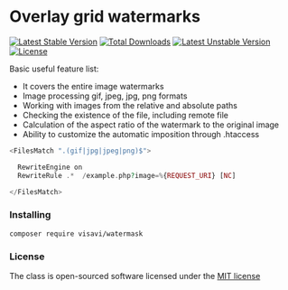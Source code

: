 # Overlay grid watermarks

[![Latest Stable Version](https://poser.pugx.org/visavi/watermask/v/stable)](https://packagist.org/packages/visavi/watermask)
[![Total Downloads](https://poser.pugx.org/visavi/watermask/downloads)](https://packagist.org/packages/visavi/watermask)
[![Latest Unstable Version](https://poser.pugx.org/visavi/watermask/v/unstable)](https://packagist.org/packages/visavi/watermask)
[![License](https://poser.pugx.org/visavi/watermask/license)](https://packagist.org/packages/visavi/watermask)

Basic useful feature list:

 * It covers the entire image watermarks
 * Image processing gif, jpeg, jpg, png formats
 * Working with images from the relative and absolute paths
 * Checking the existence of the file, including remote file
 * Calculation of the aspect ratio of the watermark to the original image
 * Ability to customize the automatic imposition through .htaccess

```php
<FilesMatch ".(gif|jpg|jpeg|png)$">

  RewriteEngine on
  RewriteRule .*  /example.php?image=%{REQUEST_URI} [NC]

</FilesMatch>
```

### Installing

```
composer require visavi/watermask
```

### License

The class is open-sourced software licensed under the [MIT license](http://opensource.org/licenses/MIT)
